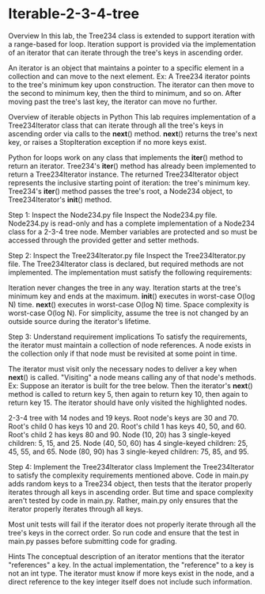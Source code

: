 # Iterable-2-3-4-tree
Overview
In this lab, the Tree234 class is extended to support iteration with a range-based for loop. Iteration support is provided via the implementation of an iterator that can iterate through the tree's keys in ascending order.

An iterator is an object that maintains a pointer to a specific element in a collection and can move to the next element. Ex: A Tree234 iterator points to the tree's minimum key upon construction. The iterator can then move to the second to minimum key, then the third to minimum, and so on. After moving past the tree's last key, the iterator can move no further.


Overview of iterable objects in Python
This lab requires implementation of a Tree234Iterator class that can iterate through all the tree's keys in ascending order via calls to the __next__() method. __next__() returns the tree's next key, or raises a StopIteration exception if no more keys exist.

Python for loops work on any class that implements the __iter__() method to return an iterator. Tree234's __iter__() method has already been implemented to return a Tree234Iterator instance. The returned Tree234Iterator object represents the inclusive starting point of iteration: the tree's minimum key. Tree234's __iter__() method passes the tree's root, a Node234 object, to Tree234Iterator's __init__() method.


Step 1: Inspect the Node234.py file
Inspect the Node234.py file. Node234.py is read-only and has a complete implementation of a Node234 class for a 2-3-4 tree node. Member variables are protected and so must be accessed through the provided getter and setter methods.


Step 2: Inspect the Tree234Iterator.py file
Inspect the Tree234Iterator.py file. The Tree234Iterator class is declared, but required methods are not implemented. The implementation must satisfy the following requirements:

Iteration never changes the tree in any way.
Iteration starts at the tree's minimum key and ends at the maximum.
__init__() executes in worst-case O(log N) time.
__next__() executes in worst-case O(log N) time.
Space complexity is worst-case O(log N).
For simplicity, assume the tree is not changed by an outside source during the iterator's lifetime.


Step 3: Understand requirement implications
To satisfy the requirements, the iterator must maintain a collection of node references. A node exists in the collection only if that node must be revisited at some point in time.

The iterator must visit only the necessary nodes to deliver a key when __next__() is called. "Visiting" a node means calling any of that node's methods. Ex: Suppose an iterator is built for the tree below. Then the iterator's __next__() method is called to return key 5, then again to return key 10, then again to return key 15. The iterator should have only visited the highlighted nodes.

2-3-4 tree with 14 nodes and 19 keys. Root node's keys are 30 and 70. Root's child 0 has keys 10 and 20. Root's child 1 has keys 40, 50, and 60. Root's child 2 has keys 80 and 90. Node (10, 20) has 3 single-keyed children: 5, 15, and 25. Node (40, 50, 60) has 4 single-keyed children: 25, 45, 55, and 65. Node (80, 90) has 3 single-keyed children: 75, 85, and 95.

Step 4: Implement the Tree234Iterator class
Implement the Tree234Iterator to satisfy the complexity requirements mentioned above. Code in main.py adds random keys to a Tree234 object, then tests that the iterator properly iterates through all keys in ascending order. But time and space complexity aren't tested by code in main.py. Rather, main.py only ensures that the iterator properly iterates through all keys.

Most unit tests will fail if the iterator does not properly iterate through all the tree's keys in the correct order. So run code and ensure that the test in main.py passes before submitting code for grading.


Hints
The conceptual description of an iterator mentions that the iterator "references" a key. In the actual implementation, the "reference" to a key is not an int type. The iterator must know if more keys exist in the node, and a direct reference to the key integer itself does not include such information.

